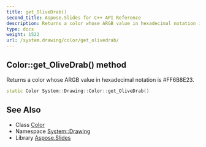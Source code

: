 ```yaml
---
title: get_OliveDrab()
second_title: Aspose.Slides for C++ API Reference
description: Returns a color whose ARGB value in hexadecimal notation is #FF6B8E23.
type: docs
weight: 1522
url: /system.drawing/color/get_olivedrab/
---
```

## Color::get_OliveDrab() method


Returns a color whose ARGB value in hexadecimal notation is #FF6B8E23.

```cpp
static Color System::Drawing::Color::get_OliveDrab()
```

## See Also

* Class [Color](../)
* Namespace [System::Drawing](../../)
* Library [Aspose.Slides](../../../)